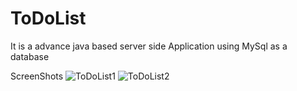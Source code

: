 # ToDoList
It is a advance java based server side Application using MySql as a database

ScreenShots
![ToDoList1](https://user-images.githubusercontent.com/50835817/62516194-03a4e000-b842-11e9-8423-b8d010d6616c.PNG)
![ToDoList2](https://user-images.githubusercontent.com/50835817/62516281-436bc780-b842-11e9-9398-2ad2e1a5bad0.PNG)

